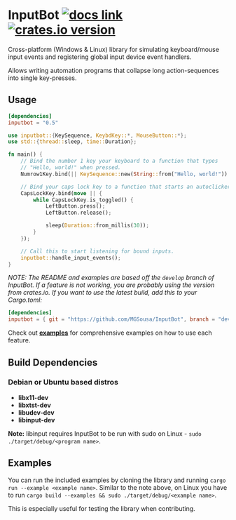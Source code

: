 # InputBot [![docs link](https://docs.rs/inputbot/badge.svg)](https://docs.rs/inputbot) [![crates.io version](https://img.shields.io/crates/v/inputbot.svg)](https://crates.io/crates/inputbot) 
Cross-platform (Windows & Linux) library for simulating keyboard/mouse input events and registering global input device event handlers.

Allows writing automation programs that collapse long action-sequences into single key-presses.

## Usage

```toml
[dependencies]
inputbot = "0.5"
```

```rust
use inputbot::{KeySequence, KeybdKey::*, MouseButton::*};
use std::{thread::sleep, time::Duration};

fn main() {
    // Bind the number 1 key your keyboard to a function that types 
    // "Hello, world!" when pressed.
    Numrow1Key.bind(|| KeySequence::new(String::from("Hello, world!")).send());

    // Bind your caps lock key to a function that starts an autoclicker.
    CapsLockKey.bind(move || {
        while CapsLockKey.is_toggled() {
            LeftButton.press();
            LeftButton.release();

            sleep(Duration::from_millis(30));
        }
    });

    // Call this to start listening for bound inputs.
    inputbot::handle_input_events();
}
```

*NOTE: The README and examples are based off the `develop` branch of InputBot. If a feature is not working, you are probably using the version from crates.io. If you want to use the latest build, add this to your Cargo.toml:*

```toml
[dependencies]
inputbot = { git = "https://github.com/MGSousa/InputBot", branch = "develop" }
```

Check out **[examples](/examples)** for comprehensive examples on how to use each feature.

## Build Dependencies

### Debian or Ubuntu based distros

* **libx11-dev**
* **libxtst-dev**
* **libudev-dev**
* **libinput-dev**

**Note:** libinput requires InputBot to be run with sudo on Linux - `sudo ./target/debug/<program name>`.

## Examples

You can run the included examples by cloning the library and running `cargo run --example <example name>`. Similar to the note above, on Linux you have to run `cargo build --examples && sudo ./target/debug/<example name>`.

This is especially useful for testing the library when contributing.
